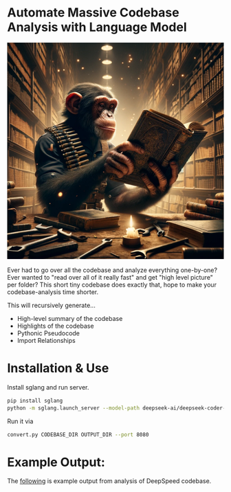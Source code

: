 # Automate Massive Codebase Analysis with Language Model

<p align="center">
  <img src="chimp.webp">
</p>

Ever had to go over all the codebase and analyze everything one-by-one? Ever wanted to "read over all of it really fast" and get "high level picture" per folder? This short tiny codebase does exactly that, hope to make your codebase-analysis time shorter.

This will recursively generate...

* High-level summary of the codebase
* Highlights of the codebase
* Pythonic Pseudocode
* Import Relationships

# Installation & Use

Install sglang and run server.

```bash
pip install sglang
python -m sglang.launch_server --model-path deepseek-ai/deepseek-coder-6.7b-instruct --tp 4 --port 8080
```


Run it via

```bash
convert.py CODEBASE_DIR OUTPUT_DIR --port 8080
```


# Example Output:

The [following](EXAMPLE_GEN.md) is example output from analysis of DeepSpeed codebase.

